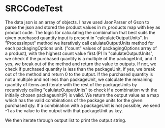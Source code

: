 # SRCCodeTest
The data json is an array of objects.
I have used JsonParser of Gson to parse the json and stored the product values in m_products map with key as product code.
The logic for calculating the combination that best suits the given purchased quantity input is present in "calculateOutputUnits".
In "ProcessInput" method we iteratively call calulateOutputUnits method for each packagingOptions unit. ("count" values of packagingOptions array of a product), with the highest count value first.(P)
In "calulateOutputUnits", we check if the purchased quantity is a multiple of the packageUnit, and if yes, we break out of the method and return the value to outputs.
If not, we check if purchased quantity is less than the packageUnit, if yes, we break out of the method and return 0 to the output.
If the purchased quantity is not a multiple and not less than packageUnit, we calculate the remaining quantity of items and iterate with the rest of the packageUnits by recursively calling "calulateOutputUnits" to check if a combination with the initially chosen packageunit(P) is valid.
We return the output value as a map which has the valid combinations of the package units for the given purchased qty.
If a combination with a packageUnit is not possible, we send -1 as the value to the output with that packageUnit as key.

We then iterate through output list to print the output string.
